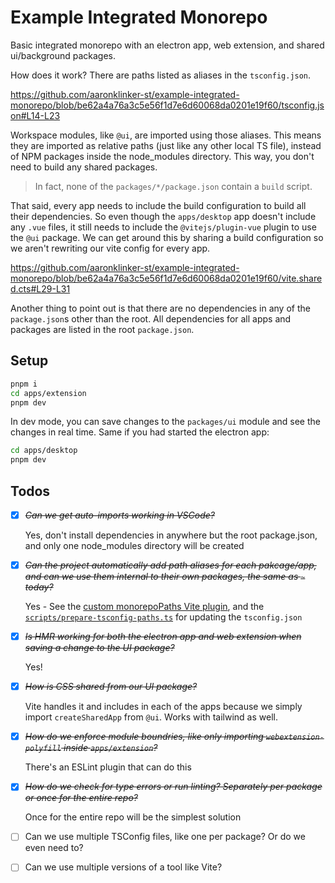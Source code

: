 # Example Integrated Monorepo

Basic integrated monorepo with an electron app, web extension, and shared ui/background packages.

How does it work? There are paths listed as aliases in the `tsconfig.json`.

https://github.com/aaronklinker-st/example-integrated-monorepo/blob/be62a4a76a3c5e56f1d7e6d60068da0201e19f60/tsconfig.json#L14-L23

Workspace modules, like `@ui`, are imported using those aliases. This means they are imported as relative paths (just like any other local TS file), instead of NPM packages inside the node_modules directory. This way, you don't need to build any shared packages.

> In fact, none of the `packages/*/package.json` contain a `build` script.

That said, every app needs to include the build configuration to build all their dependencies. So even though the `apps/desktop` app doesn't include any `.vue` files, it still needs to include the `@vitejs/plugin-vue` plugin to use the `@ui` package. We can get around this by sharing a build configuration so we aren't rewriting our vite config for every app.

https://github.com/aaronklinker-st/example-integrated-monorepo/blob/be62a4a76a3c5e56f1d7e6d60068da0201e19f60/vite.shared.cts#L29-L31

Another thing to point out is that there are no dependencies in any of the `package.json`s other than the root. All dependencies for all apps and packages are listed in the root `package.json`.

## Setup

```sh
pnpm i
cd apps/extension
pnpm dev
```

In dev mode, you can save changes to the `packages/ui` module and see the changes in real time. Same if you had started the electron app:

```sh
cd apps/desktop
pnpm dev
```

## Todos

- [x] ~~_Can we get auto-imports working in VSCode?_~~ 

   Yes, don't install dependencies in anywhere but the root package.json, and only one node_modules directory will be created

- [x] ~~_Can the project automatically add path aliases for each pakcage/app, and can we use them internal to their own packages, the same as `~` today?_~~

   Yes - See the [custom monorepoPaths Vite plugin](https://github.com/aaronklinker-st/example-integrated-monorepo/blob/79530a254aa5eb4801b3e48718dea62fd5bdf8f8/vite.shared.cts#L6-L27), and the [`scripts/prepare-tsconfig-paths.ts`](https://github.com/aaronklinker-st/example-integrated-monorepo/blob/main/scripts/prepare-tsconfig-paths.ts) for updating the `tsconfig.json`

- [x] ~~_Is HMR working for both the electron app and web extension when saving a change to the UI package?_~~

   Yes!

- [x] ~~_How is CSS shared from our UI package?_~~

   Vite handles it and includes in each of the apps because we simply import `createSharedApp` from `@ui`. Works with tailwind as well.

- [x] ~~_How do we enforce module boundries, like only importing `webextension-polyfill` inside `apps/extension`?_~~

   There's an ESLint plugin that can do this

- [x] ~~_How do we check for type errors or run linting? Separately per package or once for the entire repo?_~~ 

   Once for the entire repo will be the simplest solution

- [ ] Can we use multiple TSConfig files, like one per package? Or do we even need to?

- [ ] Can we use multiple versions of a tool like Vite?
